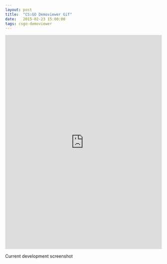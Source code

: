 ```yaml
---
layout: post
title:  "CS:GO Demoviewer Gif"
date:   2015-02-23 15:00:00
tags: csgo-demoviewer
---
```

<iframe class="imgur-embed" width="100%" height="689" frameborder="0" src="http://i.imgur.com/S3mk1DB.gifv#embed"></iframe>

Current development screenshot
